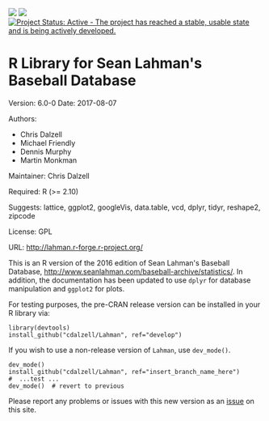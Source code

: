 [![](http://www.r-pkg.org/badges/version/Lahman)](https://cran.r-project.org/package=Lahman) [![](http://cranlogs.r-pkg.org/badges/grand-total/Lahman)](https://cran.r-project.org/package=Lahman)
[![Project Status: Active - The project has reached a stable, usable state and is being actively developed.](http://www.repostatus.org/badges/latest/active.svg)](http://www.repostatus.org/#active)

R Library for Sean Lahman's Baseball Database
========================================================

Version: 6.0-0
Date: 2017-08-07

Authors:

* Chris Dalzell
* Michael Friendly
* Dennis Murphy
* Martin Monkman
    
Maintainer: Chris Dalzell

Required: R (>= 2.10)

Suggests: lattice, ggplot2, googleVis, data.table, vcd, dplyr, tidyr, reshape2, zipcode

License: GPL

URL: http://lahman.r-forge.r-project.org/

This is an R version of the 2016 edition of Sean Lahman's Baseball Database,
http://www.seanlahman.com/baseball-archive/statistics/.  In addition, the documentation
has been updated to use `dplyr` for database manipulation and `ggplot2` for plots.

For testing purposes, the pre-CRAN release version can be installed in your R library via:

    library(devtools)
    install_github("cdalzell/Lahman", ref="develop")

If you wish to use a non-release version of `Lahman`, use `dev_mode()`.

    dev_mode()
    install_github("cdalzell/Lahman", ref="insert_branch_name_here")
    #  ...test ...
    dev_mode()  # revert to previous


Please report any problems or issues with this new version as an [issue](https://github.com/cdalzell/Lahman/issues) on this site.


